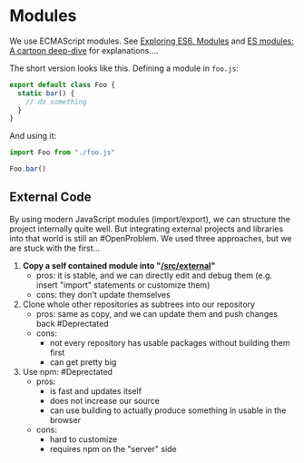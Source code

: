 # Modules

We use ECMAScript modules. See [Exploring ES6. Modules](https://exploringjs.com/es6/ch_modules.html) and [ES modules: A cartoon deep-dive](https://hacks.mozilla.org/2018/03/es-modules-a-cartoon-deep-dive/) for explanations.... 

The short version looks like this. Defining a module in `foo.js`:

```javascript
export default class Foo {
  static bar() {
    // do something
  }
}
```

And using it:

```javascript
import Foo from "./foo.js"

Foo.bar()

```

## External Code

By using modern JavaScript modules (import/export), we can structure the project internally quite well. But integrating external projects and libraries into that world is still an #OpenProblem. We used three approaches, but we are stuck with the first...

1. **Copy a self contained module into "[/src/external](../../src/external/)"**
    - pros: it is stable, and we can directly edit and debug them (e.g. insert "import" statements or customize them)
    - cons: they don't update themselves
2. Clone whole other repositories as subtrees into our repository
    - pros: same as copy, and we can update them and push changes back #Deprectated
    - cons: 
      - not every repository has usable packages without building them first
      - can get pretty big 
3. Use npm: #Deprectated
    - pros: 
      - is fast and updates itself
      - does not increase our source
      - can use building to actually produce something in usable in the browser
    - cons: 
      - hard to customize
      - requires npm on the "server" side

